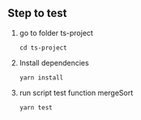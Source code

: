 ## Step to test

1. go to folder ts-project

   `cd ts-project`

2. Install dependencies

   `yarn install`

3. run script test function mergeSort

   `yarn test`
